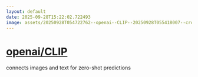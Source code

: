 ```yaml
---
layout: default
date: 2025-09-28T15:22:02.722493
image: assets/20250928T054722762--openai--CLIP--20250928T055418007--cropped.png
---
```


# [openai/CLIP](https://github.com/openai/CLIP)

connects images and text for zero-shot predictions
